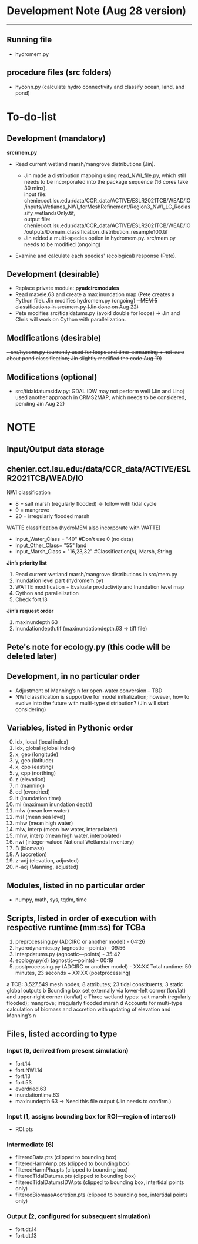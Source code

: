 # Development Note (Aug 28 version)

---

## Running file
- hydromem.py
## procedure files (src folders)
- hyconn.py (calculate hydro connectivity and classify ocean, land, and pond)



# To-do-list

## Development (mandatory)
**src/mem.py**
- Read current wetland marsh/mangrove distributions (Jin).
  - Jin made a distribution mapping using read_NWI_file.py, which still needs to be incorporated into the package sequence (16 cores take 30 mins).<br> input file: chenier.cct.lsu.edu:/data/CCR_data/ACTIVE/ESLR2021TCB/WEAD/IO/inputs/Wetlands_NWI_forMeshRefinement/Region3_NWI_LC_Reclassify_wetlandsOnly.tif,<br> output file: chenier.cct.lsu.edu:/data/CCR_data/ACTIVE/ESLR2021TCB/WEAD/IO/outputs/Domain_classification_distribution_resample100.tif
  - Jin added a multi-species option in hydromem.py. src/mem.py needs to be modified (ongoing)
  
- Examine and calculate each species' (ecological) response (Pete).

## Development (desirable)
- Replace private module: **pyadcircmodules**
- Read maxele.63 and create a max inundation map (Pete creates a Python file). Jin modifies hydromem.py (ongoing)
~~- MEM 5 classifications in src/mem.py (Jin done on Aug 22)~~
- Pete modifies src/tidaldatums.py (avoid double for loops) -> Jin and Chris will work on Cython with parallelization.

## Modifications (desirable)
~~- src/hyconn.py (currently used for loops and time-consuming + not sure about pond classification; Jin slightly modified the code Aug 19)~~

## Modifications (optional)
- src/tidaldatumsidw.py: GDAL IDW may not perform well (Jin and Linoj used another approach in CRMS2MAP, which needs to be considered, pending Jin Aug 22)

# NOTE
## Input/Output data storage 
chenier.cct.lsu.edu:/data/CCR_data/ACTIVE/ESLR2021TCB/WEAD/IO
---

NWI classification
- 8 = salt marsh (regularly flooded) -> follow with tidal cycle
- 9 = mangrove
- 20 = irregularly flooded marsh

WATTE classification (hydroMEM also incorporate with WATTE)
- Input_Water_Class = "40" #Don't use 0 (no data)
- Input_Other_Class= "55" land
- Input_Marsh_Class = "16,23,32" #Classification(s), Marsh, String

**Jin’s priority list**

1. Read current wetland marsh/mangrove distributions in src/mem.py
2. Inundation level part (hydromem.py)
3. WATTE modification + Evaluate productivity and Inundation level map
4. Cython and parallelization
5. Check fort.13

**Jin’s request order**

1. maxinundepth.63
2. Inundationdepth.tif (maxinundationdepth.63 -> tiff file)


## Pete's note for ecology.py (this code will be deleted later)
## Development, in no particular order

- Adjustment of Manning’s n for open-water conversion – TBD
- NWI classification is supportive for model initialization; however, how to evolve into the future with multi-type distribution? (Jin will start considering)

## Variables, listed in Pythonic order
0. idx, local (local index)
1. idx, global (global index)
2. x, geo (longitude)
3. y, geo (latitude)
4. x, cpp (easting)
5. y, cpp (northing)
6. z (elevation)
7. n (manning)
8. ed (everdried)
9. it (inundation time)
10. mi (maximum inundation depth)
11. mlw (mean low water)
12. msl (mean sea level)
13. mhw (mean high water)
14. mlw, interp (mean low water, interpolated)
15. mhw, interp (mean high water, interpolated)
16. nwi (integer-valued National Wetlands Inventory)
17. B (biomass)
18. A (accretion)
19. z-adj (elevation, adjusted)
20. n-adj (Manning, adjusted)

## Modules, listed in no particular order
- numpy, math, sys, tqdm, time

## Scripts, listed in order of execution with respective runtime (mm:ss) for TCBa
1. preprocessing.py (ADCIRC or another model) - 04:26
2. hydrodynamics.py (agnostic—points) - 09:56
3. interpdatums.py (agnostic—points) - 35:42
4. ecology.py(d) (agnostic—points) - 00:19
5. postprocessing.py (ADCIRC or another model) - XX:XX
   Total runtime: 50 minutes, 23 seconds + XX:XX (postprocessing)

a TCB: 3,527,549 mesh nodes; 8 attributes; 23 tidal constituents; 3 static global outputs
b Bounding box set externally via lower-left corner (lon/lat) and upper-right corner (lon/lat)
c Three wetland types: salt marsh (regularly flooded); mangrove; irregularly flooded marsh
d Accounts for multi-type calculation of biomass and accretion with updating of elevation and Manning’s n

## Files, listed according to type
### Input (6, derived from present simulation)
- fort.14
- fort.NWI.14
- fort.13
- fort.53
- everdried.63
- inundationtime.63
- maxinundepth.63 -> Need this file output (Jin needs to confirm.)

### Input (1, assigns bounding box for ROI—region of interest)
- ROI.pts

### Intermediate (6)
- filteredData.pts (clipped to bounding box)
- filteredHarmAmp.pts (clipped to bounding box)
- filteredHarmPha.pts (clipped to bounding box)
- filteredTidalDatums.pts (clipped to bounding box)
- filteredTidalDatumsIDW.pts (clipped to bounding box, intertidal points only)
- filteredBiomassAccretion.pts (clipped to bounding box, intertidal points only)

### Output (2, configured for subsequent simulation)
- fort.dt.14
- fort.dt.13


